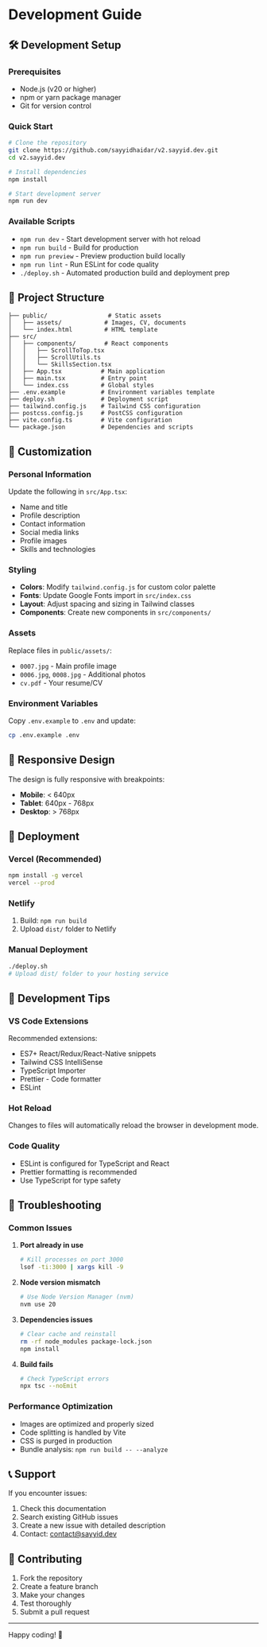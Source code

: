# Development Guide

## 🛠️ Development Setup

### Prerequisites
- Node.js (v20 or higher)
- npm or yarn package manager
- Git for version control

### Quick Start
```bash
# Clone the repository
git clone https://github.com/sayyidhaidar/v2.sayyid.dev.git
cd v2.sayyid.dev

# Install dependencies
npm install

# Start development server
npm run dev
```

### Available Scripts

- `npm run dev` - Start development server with hot reload
- `npm run build` - Build for production
- `npm run preview` - Preview production build locally
- `npm run lint` - Run ESLint for code quality
- `./deploy.sh` - Automated production build and deployment prep

## 📁 Project Structure

```
├── public/                 # Static assets
│   ├── assets/            # Images, CV, documents
│   └── index.html         # HTML template
├── src/
│   ├── components/        # React components
│   │   ├── ScrollToTop.tsx
│   │   ├── ScrollUtils.ts
│   │   └── SkillsSection.tsx
│   ├── App.tsx           # Main application
│   ├── main.tsx          # Entry point
│   └── index.css         # Global styles
├── .env.example          # Environment variables template
├── deploy.sh             # Deployment script
├── tailwind.config.js    # Tailwind CSS configuration
├── postcss.config.js     # PostCSS configuration
├── vite.config.ts        # Vite configuration
└── package.json          # Dependencies and scripts
```

## 🎨 Customization

### Personal Information
Update the following in `src/App.tsx`:
- Name and title
- Profile description
- Contact information
- Social media links
- Profile images
- Skills and technologies

### Styling
- **Colors**: Modify `tailwind.config.js` for custom color palette
- **Fonts**: Update Google Fonts import in `src/index.css`
- **Layout**: Adjust spacing and sizing in Tailwind classes
- **Components**: Create new components in `src/components/`

### Assets
Replace files in `public/assets/`:
- `0007.jpg` - Main profile image
- `0006.jpg`, `0008.jpg` - Additional photos
- `cv.pdf` - Your resume/CV

### Environment Variables
Copy `.env.example` to `.env` and update:
```bash
cp .env.example .env
```

## 📱 Responsive Design

The design is fully responsive with breakpoints:
- **Mobile**: < 640px
- **Tablet**: 640px - 768px
- **Desktop**: > 768px

## 🚀 Deployment

### Vercel (Recommended)
```bash
npm install -g vercel
vercel --prod
```

### Netlify
1. Build: `npm run build`
2. Upload `dist/` folder to Netlify

### Manual Deployment
```bash
./deploy.sh
# Upload dist/ folder to your hosting service
```

## 🔧 Development Tips

### VS Code Extensions
Recommended extensions:
- ES7+ React/Redux/React-Native snippets
- Tailwind CSS IntelliSense
- TypeScript Importer
- Prettier - Code formatter
- ESLint

### Hot Reload
Changes to files will automatically reload the browser in development mode.

### Code Quality
- ESLint is configured for TypeScript and React
- Prettier formatting is recommended
- Use TypeScript for type safety

## 🐛 Troubleshooting

### Common Issues

1. **Port already in use**
   ```bash
   # Kill processes on port 3000
   lsof -ti:3000 | xargs kill -9
   ```

2. **Node version mismatch**
   ```bash
   # Use Node Version Manager (nvm)
   nvm use 20
   ```

3. **Dependencies issues**
   ```bash
   # Clear cache and reinstall
   rm -rf node_modules package-lock.json
   npm install
   ```

4. **Build fails**
   ```bash
   # Check TypeScript errors
   npx tsc --noEmit
   ```

### Performance Optimization

- Images are optimized and properly sized
- Code splitting is handled by Vite
- CSS is purged in production
- Bundle analysis: `npm run build -- --analyze`

## 📞 Support

If you encounter issues:
1. Check this documentation
2. Search existing GitHub issues
3. Create a new issue with detailed description
4. Contact: contact@sayyid.dev

## 📝 Contributing

1. Fork the repository
2. Create a feature branch
3. Make your changes
4. Test thoroughly
5. Submit a pull request

---

Happy coding! 🚀

